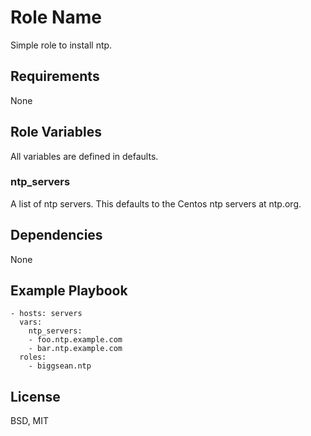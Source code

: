 Role Name
=========

Simple role to install ntp.

Requirements
------------

None

Role Variables
--------------

All variables are defined in defaults.

### ntp_servers
A list of ntp servers.  This defaults to the Centos ntp servers at ntp.org.

Dependencies
------------

None

Example Playbook
----------------

```
- hosts: servers
  vars:
    ntp_servers:
    - foo.ntp.example.com
    - bar.ntp.example.com
  roles:
    - biggsean.ntp
```

License
-------

BSD, MIT

